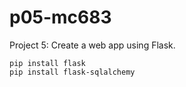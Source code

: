 # p05-mc683
Project 5: Create a web app using Flask.

```
pip install flask
pip install flask-sqlalchemy
```
